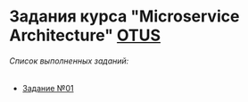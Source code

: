# Задания курса "Microservice Architecture" [OTUS](https://otus.ru/lessons/microservice-architecture/)

###### Список выполненных заданий:

* [Задание №01](https://github.com/Gravonere/task-microservice-architecture/tree/master/task01)